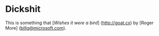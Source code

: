# Dickshit

This is something that
[*Wishes it were a bird*] (http://goat.cx)
by [Roger More] (billg@microsoft.com).
